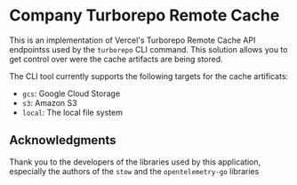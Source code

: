 # Company Turborepo Remote Cache

This is an implementation of Vercel's Turborepo Remote Cache API endpointss used
by the `turborepo` CLI command. This solution allows you to get control over were
the cache artifacts are being stored.

The CLI tool currently supports the following targets for the cache artificats:

  - `gcs`: Google Cloud Storage
  - `s3`: Amazon S3
  - `local`: The local file system

## Acknowledgments

Thank you to the developers of the libraries used by this application, especially
the authors of the `stow` and the `opentelemetry-go` libraries
